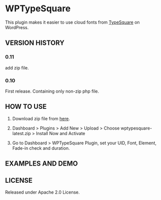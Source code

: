 WPTypeSquare
============
This plugin makes it easier to use cloud fonts from [TypeSquare](http://typesquare.com) on WordPress.

VERSION HISTORY
----------------
### 0.11
add zip file.

### 0.10
First release.
Containing only non-zip php file.

HOW TO USE
----------------
1. Download zip file from [here](https://github.com/kanzmrsw/WPTypeSquare/blob/master/wptypesquare-latest.zip?raw=true).

2. Dashboard > Plugins > Add New > Upload >
 Choose wptypesquare-latest.zip > Install Now and Activate 

3. Go to Dashboard > WPTypeSquare Plugin,
set your UID, Font, Element, Fade-in check and duration.

EXAMPLES AND DEMO
----------------


LICENSE
----------------
Released under Apache 2.0 License.
